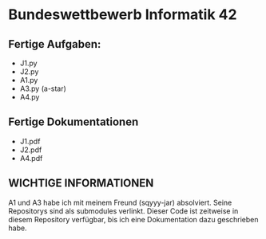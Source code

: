 # Bundeswettbewerb Informatik 42

## Fertige Aufgaben:

- J1.py
- J2.py
- A1.py
- A3.py (a-star)
- A4.py

## Fertige Dokumentationen

- J1.pdf
- J2.pdf
- A4.pdf

## WICHTIGE INFORMATIONEN
A1 und A3 habe ich mit meinem Freund (sqyyy-jar) absolviert. Seine Repositorys sind als submodules verlinkt.
Dieser Code ist zeitweise in diesem Repository verfügbar, bis ich eine Dokumentation dazu geschrieben habe.